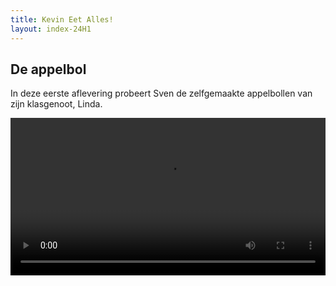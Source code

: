 ```yaml
---
title: Kevin Eet Alles!
layout: index-24H1
---
```


## De appelbol
In deze eerste aflevering probeert Sven de zelfgemaakte appelbollen van zijn klasgenoot, Linda.

<video src="ep1-appelbol.mp4" width="100%" reload="true">